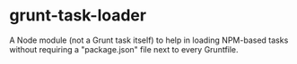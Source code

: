 grunt-task-loader
=================

A Node module (not a Grunt task itself) to help in loading NPM-based tasks without requiring a "package.json" file next to every Gruntfile.
